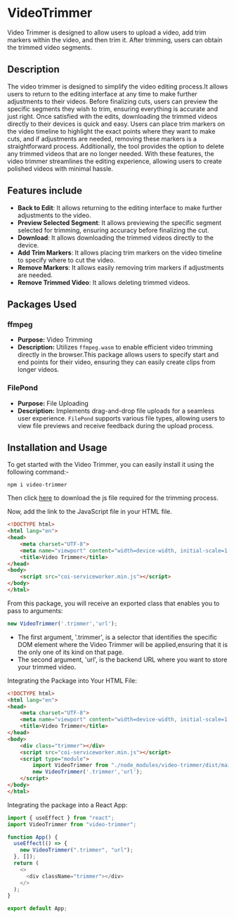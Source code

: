 # VideoTrimmer

Video Trimmer is designed to allow users to upload a video,
add trim markers within the video, and then trim it. After trimming, 
users can obtain the trimmed video segments.

## Description

The video trimmer is designed to simplify the video editing process.It allows users to return to the editing interface at any time to make further adjustments to their videos. 
Before finalizing cuts, users can preview the specific segments they wish to trim, ensuring everything is accurate and just right. 
Once satisfied with the edits, downloading the trimmed videos directly to their devices is quick and easy. 
Users can place trim markers on the video timeline to highlight the exact points where they want to make cuts,
and if adjustments are needed, removing these markers is a straightforward process. Additionally, the tool provides 
the option to delete any trimmed videos that are no longer needed. With these features, the video trimmer streamlines 
the editing experience, allowing users to create polished videos with minimal hassle.


## Features include

- **Back to Edit**: It allows returning to the editing interface to make further adjustments to the video.
- **Preview Selected Segment**: It allows previewing the specific segment selected for trimming, ensuring accuracy before finalizing the cut.
- **Download**: It allows downloading the trimmed videos directly to the device.
- **Add Trim Markers**: It allows placing trim markers on the video timeline to specify where to cut the video.
- **Remove Markers**: It allows easily removing trim markers if adjustments are needed.
- **Remove Trimmed Video**: It allows deleting trimmed videos.

## Packages Used

### ffmpeg
- **Purpose:** Video Trimming
- **Description:** Utilizes `ffmpeg.wasm` to enable efficient video trimming directly in the browser.This package allows users to specify start and end points for their video, ensuring they can easily create clips from longer videos.

### FilePond
- **Purpose:** File Uploading
- **Description:** Implements drag-and-drop file uploads for a seamless user experience. `FilePond` supports various file types, allowing users to view file previews and receive feedback during the upload process.


## Installation and Usage

To get started with the Video Trimmer, you can easily install it using the following command:-

```
npm i video-trimmer
```

Then click [here](https://github.com/gzuidhof/coi-serviceworker/blob/master/coi-serviceworker.min.js) to download the js file required for the trimming process.

Now, add the link to the JavaScript file in your HTML file.

```html
<!DOCTYPE html>
<html lang="en">
<head>
    <meta charset="UTF-8">
    <meta name="viewport" content="width=device-width, initial-scale=1.0">
    <title>Video Trimmer</title>
</head>
<body>
    <script src="coi-serviceworker.min.js"></script>
</body>
</html>
```

From this package, you will receive an exported class that enables you to pass to arguments:

```js
new VideoTrimmer('.trimmer','url'); 
```

- The first argument, '.trimmer', is a selector that identifies the specific DOM element where the Video Trimmer will be applied,ensuring that it is the only one of its kind on that page.
- The second argument, 'url', is the backend URL where you want to store your trimmed video.

Integrating the Package into Your HTML File:

```html
<!DOCTYPE html>
<html lang="en">
<head>
    <meta charset="UTF-8">
    <meta name="viewport" content="width=device-width, initial-scale=1.0">
    <title>Video Trimmer</title>
</head>
<body>
    <div class="trimmer"></div>
    <script src="coi-serviceworker.min.js"></script>
    <script type="module">
        import VideoTrimmer from "./node_modules/video-trimmer/dist/main.js";
        new VideoTrimmer('.trimmer','url');
    </script>
</body>
</html>
```

Integrating the package into a React App:

```js
import { useEffect } from "react";
import VideoTrimmer from "video-trimmer";

function App() {
  useEffect(() => {
    new VideoTrimmer(".trimmer", "url");
  }, []);
  return (
    <>
      <div className="trimmer"></div>
    </>
  );
}

export default App;
```